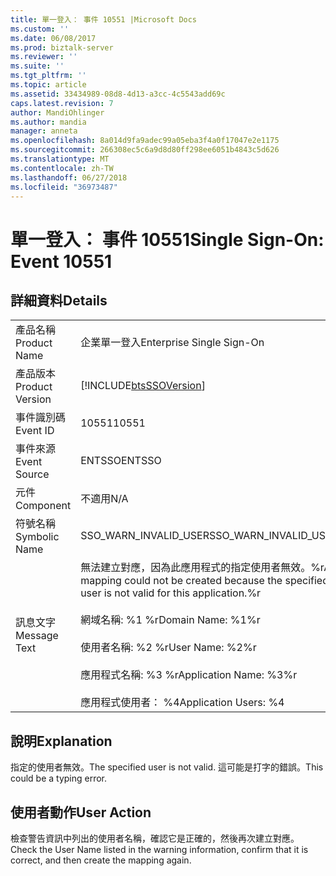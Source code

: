 ```yaml
---
title: 單一登入： 事件 10551 |Microsoft Docs
ms.custom: ''
ms.date: 06/08/2017
ms.prod: biztalk-server
ms.reviewer: ''
ms.suite: ''
ms.tgt_pltfrm: ''
ms.topic: article
ms.assetid: 33434989-08d8-4d13-a3cc-4c5543add69c
caps.latest.revision: 7
author: MandiOhlinger
ms.author: mandia
manager: anneta
ms.openlocfilehash: 8a014d9fa9adec99a05eba3f4a0f17047e2e1175
ms.sourcegitcommit: 266308ec5c6a9d8d80ff298ee6051b4843c5d626
ms.translationtype: MT
ms.contentlocale: zh-TW
ms.lasthandoff: 06/27/2018
ms.locfileid: "36973487"
---
```

# <a name="single-sign-on-event-10551"></a><span data-ttu-id="18c06-102">單一登入： 事件 10551</span><span class="sxs-lookup"><span data-stu-id="18c06-102">Single Sign-On: Event 10551</span></span>
## <a name="details"></a><span data-ttu-id="18c06-103">詳細資料</span><span class="sxs-lookup"><span data-stu-id="18c06-103">Details</span></span>  
  
|                 |                                                                                                                                                                                                                               |
|-----------------|-------------------------------------------------------------------------------------------------------------------------------------------------------------------------------------------------------------------------------|
|  <span data-ttu-id="18c06-104">產品名稱</span><span class="sxs-lookup"><span data-stu-id="18c06-104">Product Name</span></span>   |                                                                                                   <span data-ttu-id="18c06-105">企業單一登入</span><span class="sxs-lookup"><span data-stu-id="18c06-105">Enterprise Single Sign-On</span></span>                                                                                                   |
| <span data-ttu-id="18c06-106">產品版本</span><span class="sxs-lookup"><span data-stu-id="18c06-106">Product Version</span></span> |                                                                                  [!INCLUDE[btsSSOVersion](../includes/btsssoversion-md.md)]                                                                                   |
|    <span data-ttu-id="18c06-107">事件識別碼</span><span class="sxs-lookup"><span data-stu-id="18c06-107">Event ID</span></span>     |                                                                                                             <span data-ttu-id="18c06-108">10551</span><span class="sxs-lookup"><span data-stu-id="18c06-108">10551</span></span>                                                                                                             |
|  <span data-ttu-id="18c06-109">事件來源</span><span class="sxs-lookup"><span data-stu-id="18c06-109">Event Source</span></span>   |                                                                                                            <span data-ttu-id="18c06-110">ENTSSO</span><span class="sxs-lookup"><span data-stu-id="18c06-110">ENTSSO</span></span>                                                                                                             |
|    <span data-ttu-id="18c06-111">元件</span><span class="sxs-lookup"><span data-stu-id="18c06-111">Component</span></span>    |                                                                                                              <span data-ttu-id="18c06-112">不適用</span><span class="sxs-lookup"><span data-stu-id="18c06-112">N/A</span></span>                                                                                                              |
|  <span data-ttu-id="18c06-113">符號名稱</span><span class="sxs-lookup"><span data-stu-id="18c06-113">Symbolic Name</span></span>  |                                                                                                     <span data-ttu-id="18c06-114">SSO_WARN_INVALID_USER</span><span class="sxs-lookup"><span data-stu-id="18c06-114">SSO_WARN_INVALID_USER</span></span>                                                                                                     |
|  <span data-ttu-id="18c06-115">訊息文字</span><span class="sxs-lookup"><span data-stu-id="18c06-115">Message Text</span></span>   | <span data-ttu-id="18c06-116">無法建立對應，因為此應用程式的指定使用者無效。%r</span><span class="sxs-lookup"><span data-stu-id="18c06-116">A mapping could not be created because the specified user is not valid for this application.%r</span></span><br /><br /> <span data-ttu-id="18c06-117">網域名稱: %1 %r</span><span class="sxs-lookup"><span data-stu-id="18c06-117">Domain Name: %1%r</span></span><br /><br /> <span data-ttu-id="18c06-118">使用者名稱: %2 %r</span><span class="sxs-lookup"><span data-stu-id="18c06-118">User Name: %2%r</span></span><br /><br /> <span data-ttu-id="18c06-119">應用程式名稱: %3 %r</span><span class="sxs-lookup"><span data-stu-id="18c06-119">Application Name: %3%r</span></span><br /><br /> <span data-ttu-id="18c06-120">應用程式使用者： %4</span><span class="sxs-lookup"><span data-stu-id="18c06-120">Application Users: %4</span></span> |
  
## <a name="explanation"></a><span data-ttu-id="18c06-121">說明</span><span class="sxs-lookup"><span data-stu-id="18c06-121">Explanation</span></span>  
 <span data-ttu-id="18c06-122">指定的使用者無效。</span><span class="sxs-lookup"><span data-stu-id="18c06-122">The specified user is not valid.</span></span> <span data-ttu-id="18c06-123">這可能是打字的錯誤。</span><span class="sxs-lookup"><span data-stu-id="18c06-123">This could be a typing error.</span></span>  
  
## <a name="user-action"></a><span data-ttu-id="18c06-124">使用者動作</span><span class="sxs-lookup"><span data-stu-id="18c06-124">User Action</span></span>  
 <span data-ttu-id="18c06-125">檢查警告資訊中列出的使用者名稱，確認它是正確的，然後再次建立對應。</span><span class="sxs-lookup"><span data-stu-id="18c06-125">Check the User Name listed in the warning information, confirm that it is correct, and then create the mapping again.</span></span>